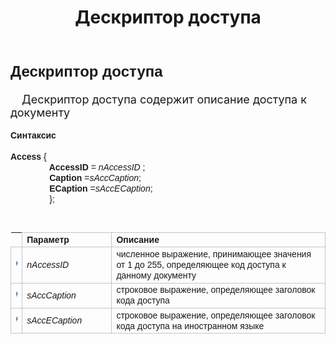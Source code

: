 ﻿---
title: Дескриптор доступа
description: "Дескриптор доступа ACCESS"
layout: page
---


<!-- <!DOCTYPE html PUBLIC "-//W3C//DTD XHTML 1.0 Transitional//EN" "http://www.w3.org/TR/xhtml1/DTD/xhtml1-transitional.dtd">
<html xmlns="http://www.w3.org/1999/xhtml">

<head>
<meta http-equiv="Content-Language" content="ru" />
<meta http-equiv="Content-Type" content="text/html; charset=utf-8" />
<title>Дескриптор доступа&nbsp;&nbsp;&nbsp;&nbsp;&nbsp;&nbsp; Дескрип</title> -->
<style type="text/css">
.style1 {
	font-size: medium;
}
.style2 {
	font-size: x-large;
}
.style3 {
	font-size: large;
}
.style4 {
	border: 1px solid #C5C5C5;
}
.style5 {
	font-weight: bold;
	border: 1px solid #C5C5C5;
}
.style6 {
	border-color: #C5C5C5;
	border-width: 0;
}
.style7 {
	font-weight: bold;
	border: 0 solid #C5C5C5;
}
</style>
<!-- </head>

<body> -->

<font face="Arial"><span lang="ru" class="style2"><strong>
<a name="Access">Дескриптор доступа</a></strong></span></font><br />
&nbsp;<span lang="ru" class="style1"><br />
&nbsp;&nbsp;&nbsp; </span>
<span lang="ru" class="style3">Дескриптор доступа содержит описание доступа 
к документу</span><span lang="ru" class="style1"><br />
</span>
&nbsp;<font face="Arial"><strong><br />
Синтаксис<br />
<br />
Access</strong> {<strong><br />
&nbsp;&nbsp;&nbsp;&nbsp;&nbsp;&nbsp;&nbsp;&nbsp;&nbsp;&nbsp;&nbsp;&nbsp;&nbsp;&nbsp;&nbsp; AccessID </strong>=<em> nAccessID</em>
;<br />
&nbsp;&nbsp;&nbsp;&nbsp;&nbsp;&nbsp;&nbsp;&nbsp;&nbsp;&nbsp;&nbsp;&nbsp;&nbsp;&nbsp;&nbsp; <strong>Caption</strong> =<em>sAccCaption</em>;<br />
&nbsp;&nbsp;&nbsp;&nbsp;&nbsp;&nbsp;&nbsp;&nbsp;&nbsp;&nbsp;&nbsp;&nbsp;&nbsp;&nbsp;&nbsp; <strong>ECaption</strong>
=<em>sAccECaption</em>;<br />
&nbsp;&nbsp;&nbsp;&nbsp;&nbsp;&nbsp;&nbsp;&nbsp;&nbsp;&nbsp;&nbsp;&nbsp;&nbsp;&nbsp;&nbsp; };<br />
</font>

&nbsp;<table cellPadding="5" cols="2" frame="below" rules="rows" class="style6">
<TBODY>
  <tr vAlign="top">
    <td class="style7">&nbsp;</td>
    <td class="style5" style="width: 29%"><font face="Arial">Параметр</font></td>
    <td class="style4" width="71%"><font face="Arial"><strong>Описание</strong></font></td>
  </tr>
  <tr>
    <td class="style4">
	<img src="../../IMAGES/pubfield.gif" width="16" height="16" /></td>
    <td class="style4" style="width: 29%"><em><font face="Arial">nAccessID</font></em></td>
    <td width="71%" class="style4"><font face="Arial">численное выражение,
    принимающее значения от 1 до 255, определяющее код
    доступа к данному документу </font></td>
  </tr>
  <tr>
    <td class="style4">
	<img src="../../IMAGES/pubfield.gif" width="16" height="16" /></td>
    <td class="style4" style="width: 29%"><em><font face="Arial">sAccCaption</font></em></td>
    <td width="71%" class="style4"><font face="Arial">строковое выражение,
    определяющее заголовок кода доступа</font></td>
  </tr>
  <tr>
    <td class="style4">
	<img src="../../IMAGES/pubfield.gif" width="16" height="16" /></td>
    <td class="style4" style="width: 29%"><em><font face="Arial">sAccECaption</font></em></td>
    <td width="71%" class="style4"><font face="Arial">строковое выражение,
    определяющее заголовок кода доступа на
    иностранном языке</font></td>
  </tr>
</TBODY>
</table>

<!-- </body>

</html> -->
